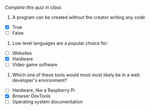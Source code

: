 *Complete this quiz in class*

1. A program can be created without the creator writing any code

- [x] True
- [ ] False

1. Low level languages are a popular choice for:

- [ ] Websites
- [x] Hardware
- [ ] Video game software

1. Which one of these tools would most most likely be in a web developer's environment?

- [ ] Hardware, like a Raspberry Pi
- [x] Browser DevTools
- [ ] Operating system documentation
